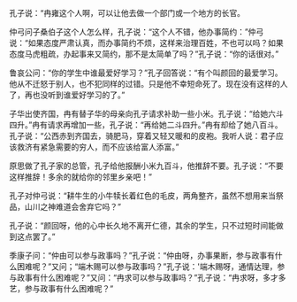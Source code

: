 孔子说：“冉雍这个人啊，可以让他去做一个部门或一个地方的长官。

仲弓问子桑伯子这个人怎么样，孔子说：“这个人不错，他办事简约：”仲弓说：“如果态度严肃认真，而办事简约不烦，这样来治理百姓，不也可以吗？如果态度马虎粗疏，办起事来又简约，那不是太简单了吗？”孔子说：“你的话很对。”

鲁哀公问：“你的学生中谁最爱好学习？”孔子回答说：“有个叫颜回的最爱学习。他从不迁怒于别人，也不犯同样的过错。只是他不幸短命死了。现在没有这样的人了，再也没听到谁爱好学习的了。”

子华出使齐国，冉有替子华的母亲向孔子请求补助一些小米。孔子说：“给她六斗四升。”冉有请求再增加一些，孔子说：“再给她二斗四升。”冉有却给了她八百斗。孔子说：“公西赤到齐国去，骑肥马，穿着又轻又暖和的皮袍。我听人说：君子应该救济有紧急需要的穷人，而不应该给富人添富。”

原思做了孔子家的总管，孔子给他报酬小米九百斗，他推辞不要。孔子说：“不要这样推辞！多余的就给你的邻里乡亲吧！”

孔子对仲弓说：“耕牛生的小牛犊长着红色的毛皮，两角整齐，虽然不想用来当祭品，山川之神难道会舍弃它吗？”

孔子说：“颜回呀，他的心中长久地不离开仁德，其余的学生，只不过短时间能做到这点罢了。”

季康子问：“仲由可以参与政事吗？”孔子说：“仲由呀，办事果断，参与政事有什么困难呢？”又问；“端木赐可以参与政事吗？”孔子说：'端木赐呀，通情达理，参与政事有什么困难呢？”又问：“冉求可以参与政事吗？”孔子说：“冉求呀，多才多艺，参与政事有什么困难呢？”